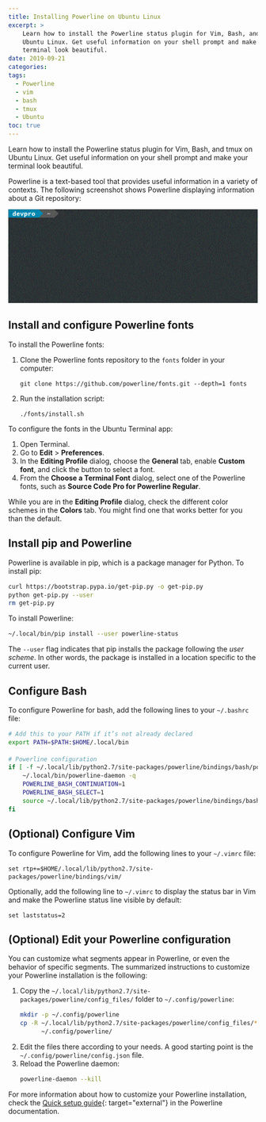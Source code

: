 ```yaml
---
title: Installing Powerline on Ubuntu Linux
excerpt: >
    Learn how to install the Powerline status plugin for Vim, Bash, and tmux on
    Ubuntu Linux. Get useful information on your shell prompt and make your
    terminal look beautiful.
date: 2019-09-21
categories:
tags:
  - Powerline
  - vim
  - bash
  - tmux
  - Ubuntu
toc: true
---
```


Learn how to install the Powerline status plugin for Vim, Bash, and tmux on
Ubuntu Linux. Get useful information on your shell prompt and make your terminal
look beautiful.

Powerline is a text-based tool that provides useful information in a variety of
contexts. The following screenshot shows Powerline displaying information about
a Git repository:

![Powerline demo][demo]

## Install and configure Powerline fonts

To install the Powerline fonts:

1. Clone the Powerline fonts repository to the `fonts` folder in your computer:
   ```shell
   git clone https://github.com/powerline/fonts.git --depth=1 fonts
   ```
1. Run the installation script:
   ```shell
   ./fonts/install.sh
   ```

To configure the fonts in the Ubuntu Terminal app:

1. Open Terminal.
1. Go to **Edit** > **Preferences**.
1. In the **Editing Profile** dialog, choose the **General** tab, enable
   **Custom font**, and click the button to select a font.
1. From the **Choose a Terminal Font** dialog, select one of the Powerline
   fonts, such as **Source Code Pro for Powerline Regular**.

While you are in the **Editing Profile** dialog, check the different color
schemes in the **Colors** tab. You might find one that works better for you than
the default.

## Install pip and Powerline

Powerline is available in pip, which is a package manager for Python. To install
pip:

```sh
curl https://bootstrap.pypa.io/get-pip.py -o get-pip.py
python get-pip.py --user
rm get-pip.py
```

To install Powerline:

```sh
~/.local/bin/pip install --user powerline-status
```

The `--user` flag indicates that pip installs the package following the _user
scheme_. In other words, the package is installed in a location specific to the
current user.

## Configure Bash

To configure Powerline for bash, add the following lines to your `~/.bashrc`
file:

```sh
# Add this to your PATH if it’s not already declared
export PATH=$PATH:$HOME/.local/bin

# Powerline configuration
if [ -f ~/.local/lib/python2.7/site-packages/powerline/bindings/bash/powerline.sh ]; then
    ~/.local/bin/powerline-daemon -q
    POWERLINE_BASH_CONTINUATION=1
    POWERLINE_BASH_SELECT=1
    source ~/.local/lib/python2.7/site-packages/powerline/bindings/bash/powerline.sh
fi
```

## (Optional) Configure Vim

To configure Powerline for Vim, add the following lines to your `~/.vimrc` file:

```vim
set rtp+=$HOME/.local/lib/python2.7/site-packages/powerline/bindings/vim/
```

Optionally, add the following line to `~/.vimrc` to display the status bar in
Vim and make the Powerline status line visible by default:

```vim
set laststatus=2
```

## (Optional) Edit your Powerline configuration

You can customize what segments appear in Powerline, or even the behavior of
specific segments. The summarized instructions to customize your Powerline
installation is the following:

1. Copy the `~/.local/lib/python2.7/site-packages/powerline/config_files/`
   folder to `~/.config/powerline`:
   ```sh
   mkdir -p ~/.config/powerline
   cp -R ~/.local/lib/python2.7/site-packages/powerline/config_files/* \
         ~/.config/powerline/
   ```
1. Edit the files there according to your needs. A good starting point is the
   `~/.config/powerline/config.json` file.
1. Reload the Powerline daemon:
   ```sh
   powerline-daemon --kill
   ```

For more information about how to customize your Powerline installation, check
the [Quick setup guide][0]{: target="external"} in the Powerline documentation.

[0]: https://powerline.readthedocs.io/en/master/configuration.html#quick-guide
[demo]: /assets/images/powerline-demo.gif
